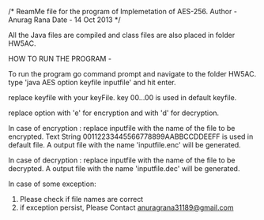 /*
ReamMe file for the program of Implemetation of AES-256.
Author - Anurag Rana 
Date   - 14 Oct 2013
*/

All the Java files are compiled and class files are also placed in folder HW5AC.


HOW TO RUN THE PROGRAM -

To run the program go command prompt and navigate to the folder HW5AC.
type 'java AES option keyfile inputfile' and hit enter.

replace keyfile with your keyFile. key 00...00 is used in default keyfile.

replace option with 'e' for encryption and with 'd' for decryption.

In case of encryption :
replace inputfile with the name of the file to be encrypted. 
Text String 00112233445566778899AABBCCDDEEFF is used in default file.
A output file with the name 'inputfile.enc' will be generated.



In case of decryption :
replace inputfile with the name of the file to be decrypted.
A output file with the name 'inputfile.dec' will be generated. 
         
In case of some exception:
1. Please check if file names are correct
2. if exception persist, Please Contact anuragrana31189@gmail.com
